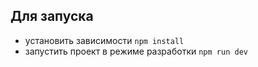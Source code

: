 ## Для запуска

- установить зависимости `npm install`
- запустить проект в режиме разработки `npm run dev`
